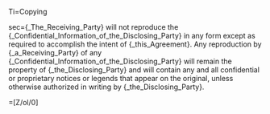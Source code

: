Ti=Copying

sec={_The_Receiving_Party} will not reproduce the {_Confidential_Information_of_the_Disclosing_Party} in any form except as required to accomplish the intent of {_this_Agreement}. Any reproduction by {_a_Receiving_Party} of any {_Confidential_Information_of_the_Disclosing_Party} will remain the property of {_the_Disclosing_Party} and will contain any and all confidential or proprietary notices or legends that appear on the original, unless otherwise authorized in writing by {_the_Disclosing_Party}.

=[Z/ol/0]
